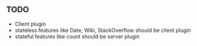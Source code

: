## TODO

* Client plugin
 * stateless features like Date, Wiki, StackOverflow should be client plugin
 * stateful features like count should be server plugin
